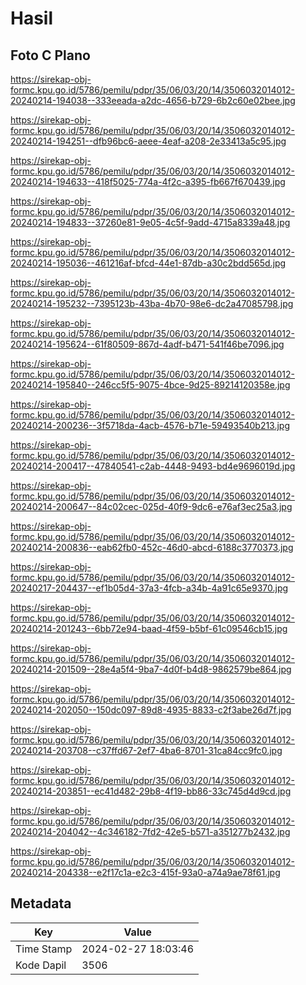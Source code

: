 # Hasil

## Foto C Plano

https://sirekap-obj-formc.kpu.go.id/5786/pemilu/pdpr/35/06/03/20/14/3506032014012-20240214-194038--333eeada-a2dc-4656-b729-6b2c60e02bee.jpg

https://sirekap-obj-formc.kpu.go.id/5786/pemilu/pdpr/35/06/03/20/14/3506032014012-20240214-194251--dfb96bc6-aeee-4eaf-a208-2e33413a5c95.jpg

https://sirekap-obj-formc.kpu.go.id/5786/pemilu/pdpr/35/06/03/20/14/3506032014012-20240214-194633--418f5025-774a-4f2c-a395-fb667f670439.jpg

https://sirekap-obj-formc.kpu.go.id/5786/pemilu/pdpr/35/06/03/20/14/3506032014012-20240214-194833--37260e81-9e05-4c5f-9add-4715a8339a48.jpg

https://sirekap-obj-formc.kpu.go.id/5786/pemilu/pdpr/35/06/03/20/14/3506032014012-20240214-195036--461216af-bfcd-44e1-87db-a30c2bdd565d.jpg

https://sirekap-obj-formc.kpu.go.id/5786/pemilu/pdpr/35/06/03/20/14/3506032014012-20240214-195232--7395123b-43ba-4b70-98e6-dc2a47085798.jpg

https://sirekap-obj-formc.kpu.go.id/5786/pemilu/pdpr/35/06/03/20/14/3506032014012-20240214-195624--61f80509-867d-4adf-b471-541f46be7096.jpg

https://sirekap-obj-formc.kpu.go.id/5786/pemilu/pdpr/35/06/03/20/14/3506032014012-20240214-195840--246cc5f5-9075-4bce-9d25-89214120358e.jpg

https://sirekap-obj-formc.kpu.go.id/5786/pemilu/pdpr/35/06/03/20/14/3506032014012-20240214-200236--3f5718da-4acb-4576-b71e-59493540b213.jpg

https://sirekap-obj-formc.kpu.go.id/5786/pemilu/pdpr/35/06/03/20/14/3506032014012-20240214-200417--47840541-c2ab-4448-9493-bd4e9696019d.jpg

https://sirekap-obj-formc.kpu.go.id/5786/pemilu/pdpr/35/06/03/20/14/3506032014012-20240214-200647--84c02cec-025d-40f9-9dc6-e76af3ec25a3.jpg

https://sirekap-obj-formc.kpu.go.id/5786/pemilu/pdpr/35/06/03/20/14/3506032014012-20240214-200836--eab62fb0-452c-46d0-abcd-6188c3770373.jpg

https://sirekap-obj-formc.kpu.go.id/5786/pemilu/pdpr/35/06/03/20/14/3506032014012-20240217-204437--ef1b05d4-37a3-4fcb-a34b-4a91c65e9370.jpg

https://sirekap-obj-formc.kpu.go.id/5786/pemilu/pdpr/35/06/03/20/14/3506032014012-20240214-201243--6bb72e94-baad-4f59-b5bf-61c09546cb15.jpg

https://sirekap-obj-formc.kpu.go.id/5786/pemilu/pdpr/35/06/03/20/14/3506032014012-20240214-201509--28e4a5f4-9ba7-4d0f-b4d8-9862579be864.jpg

https://sirekap-obj-formc.kpu.go.id/5786/pemilu/pdpr/35/06/03/20/14/3506032014012-20240214-202050--150dc097-89d8-4935-8833-c2f3abe26d7f.jpg

https://sirekap-obj-formc.kpu.go.id/5786/pemilu/pdpr/35/06/03/20/14/3506032014012-20240214-203708--c37ffd67-2ef7-4ba6-8701-31ca84cc9fc0.jpg

https://sirekap-obj-formc.kpu.go.id/5786/pemilu/pdpr/35/06/03/20/14/3506032014012-20240214-203851--ec41d482-29b8-4f19-bb86-33c745d4d9cd.jpg

https://sirekap-obj-formc.kpu.go.id/5786/pemilu/pdpr/35/06/03/20/14/3506032014012-20240214-204042--4c346182-7fd2-42e5-b571-a351277b2432.jpg

https://sirekap-obj-formc.kpu.go.id/5786/pemilu/pdpr/35/06/03/20/14/3506032014012-20240214-204338--e2f17c1a-e2c3-415f-93a0-a74a9ae78f61.jpg


## Metadata

| Key        | Value               |
| ---------- | ------------------- |
| Time Stamp | 2024-02-27 18:03:46 |
| Kode Dapil | 3506                |



